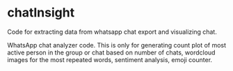 # chatInsight
Code for extracting data from whatsapp chat export and visualizing chat.


WhatsApp chat analyzer code. This is only for generating count plot of most active person in the group or chat based on number of chats,
wordcloud images for the most repeated words, sentiment analysis, emoji counter.
